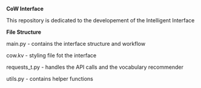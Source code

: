 **CoW Interface**

This repository is dedicated to the developement of the Intelligent Interface

**File Structure**

main.py - contains the interface structure and workflow

cow.kv - styling file fot the interface

requests_t.py - handles the API calls and the vocabulary recommender

utils.py - contains helper functions 

